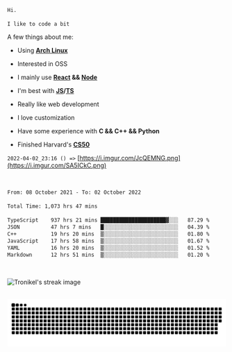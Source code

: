 ```
Hi.

I like to code a bit
```

A few things about me:

-   Using **[Arch Linux](https://archlinux.org/)**

-   Interested in OSS

-   I mainly use **[React](https://reactjs.org/) && [Node](https://nodejs.org/en/)**

-   I'm best with **[JS](https://www.javascript.com/)/[TS](https://www.typescriptlang.org/)**

-   Really like web development

-   I love customization

-   Have some experience with **C && C++ && Python**

-   Finished Harvard's **[CS50](https://cs50.harvard.edu)**

`2022-04-02_23:16 () =>` [https://i.imgur.com/JcQEMNG.png](https://i.imgur.com/SA5ICkC.png)

<br>

<!--START_SECTION:waka-->

```text
From: 08 October 2021 - To: 02 October 2022

Total Time: 1,073 hrs 47 mins

TypeScript    937 hrs 21 mins █████████████████████▓░░░   87.29 %
JSON          47 hrs 7 mins   █░░░░░░░░░░░░░░░░░░░░░░░░   04.39 %
C++           19 hrs 20 mins  ▒░░░░░░░░░░░░░░░░░░░░░░░░   01.80 %
JavaScript    17 hrs 58 mins  ▒░░░░░░░░░░░░░░░░░░░░░░░░   01.67 %
YAML          16 hrs 20 mins  ▒░░░░░░░░░░░░░░░░░░░░░░░░   01.52 %
Markdown      12 hrs 51 mins  ▒░░░░░░░░░░░░░░░░░░░░░░░░   01.20 %
```

<!--END_SECTION:waka-->

<br>

<p><img align="center" src="https://github-readme-streak-stats.herokuapp.com/?user=Tronikelis&theme=dark" alt="Tronikel's streak image" /></p>

<br>

<img title="" src="https://raw.githubusercontent.com/Tronikelis/Tronikelis/output/github-contribution-grid-snake.svg" alt="very cool snake thingey" data-align="left">
